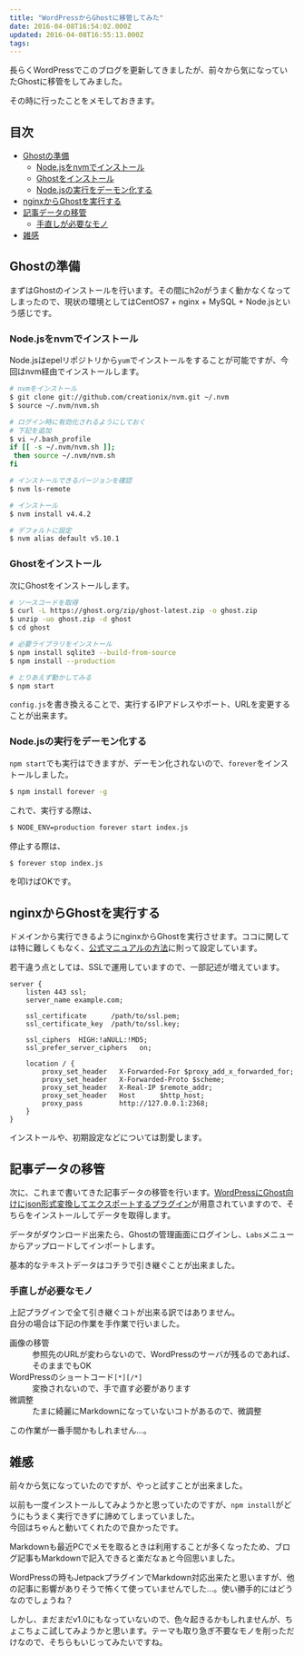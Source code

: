 ```yaml
---
title: "WordPressからGhostに移管してみた"
date: 2016-04-08T16:54:02.000Z
updated: 2016-04-08T16:55:13.000Z
tags: 
---
```


長らくWordPressでこのブログを更新してきましたが、前々から気になっていたGhostに移管をしてみました。

その時に行ったことをメモしておきます。

## 目次

* [Ghostの準備](#prepared)
  * [Node.jsをnvmでインストール](#install-nvm)
  * [Ghostをインストール](#install-ghost)
  * [Node.jsの実行をデーモン化する](#node-daemon)
* [nginxからGhostを実行する](#nginx2ghost)
* [記事データの移管](#transfer)
  * [手直しが必要なモノ](#need-fix)
* [雑感](#other)

## <a name="prepared">Ghostの準備</a>

まずはGhostのインストールを行います。その間にh2oがうまく動かなくなってしまったので、現状の環境としてはCentOS7 + nginx + MySQL + Node.jsという感じです。

### <a name="install-nvm">Node.jsをnvmでインストール</a>

Node.jsはepelリポジトリから`yum`でインストールをすることが可能ですが、今回はnvm経由でインストールします。

```bash
# nvmをインストール
$ git clone git://github.com/creationix/nvm.git ~/.nvm
$ source ~/.nvm/nvm.sh

# ログイン時に有効化されるようにしておく
# 下記を追加
$ vi ~/.bash_profile
if [[ -s ~/.nvm/nvm.sh ]];
 then source ~/.nvm/nvm.sh
fi

# インストールできるバージョンを確認
$ nvm ls-remote

# インストール
$ nvm install v4.4.2

# デフォルトに設定
$ nvm alias default v5.10.1
```

### <a name="install-ghost">Ghostをインストール</a>

次にGhostをインストールします。

```bash
# ソースコードを取得
$ curl -L https://ghost.org/zip/ghost-latest.zip -o ghost.zip
$ unzip -uo ghost.zip -d ghost
$ cd ghost

# 必要ライブラリをインストール
$ npm install sqlite3 --build-from-source
$ npm install --production

# とりあえず動かしてみる
$ npm start
```

`config.js`を書き換えることで、実行するIPアドレスやポート、URLを変更することが出来ます。

### <a name="node-daemon">Node.jsの実行をデーモン化する</a>

`npm start`でも実行はできますが、デーモン化されないので、`forever`をインストールしました。

```bash
$ npm install forever -g
```

これで、実行する際は、

```bash
$ NODE_ENV=production forever start index.js
```

停止する際は、

```bash
$ forever stop index.js
```

を叩けばOKです。


## <a name="nginx2ghost">nginxからGhostを実行する</a>

ドメインから実行できるようにnginxからGhostを実行させます。ココに関しては特に難しくもなく、[公式マニュアルの方法](http://docs.ghost.org/ja/installation/deploy/#ghostを独自ドメイン名で使う)に則って設定しています。

若干違う点としては、SSLで運用していますので、一部記述が増えています。

```nginx
server {
    listen 443 ssl;
    server_name example.com;

    ssl_certificate      /path/to/ssl.pem;
    ssl_certificate_key  /path/to/ssl.key;

    ssl_ciphers  HIGH:!aNULL:!MD5;
    ssl_prefer_server_ciphers   on;

    location / {
        proxy_set_header   X-Forwarded-For $proxy_add_x_forwarded_for;
        proxy_set_header   X-Forwarded-Proto $scheme;
        proxy_set_header   X-Real-IP $remote_addr;
        proxy_set_header   Host      $http_host;
        proxy_pass         http://127.0.0.1:2368;
    }
}
```

インストールや、初期設定などについては割愛します。

## <a name="transfer">記事データの移管</a>

次に、これまで書いてきた記事データの移管を行います。[WordPressにGhost向けにjson形式変換してエクスポートするプラグイン](https://ja.wordpress.org/plugins/ghost/)が用意されていますので、そちらをインストールしてデータを取得します。

データがダウンロード出来たら、Ghostの管理画面にログインし、`Labs`メニューからアップロードしてインポートします。

基本的なテキストデータはコチラで引き継ぐことが出来ました。

### <a name="need-fix">手直しが必要なモノ</a>

上記プラグインで全て引き継ぐコトが出来る訳ではありません。  
自分の場合は下記の作業を手作業で行いました。

<dl>
<dt>画像の移管</dt>
<dd>参照先のURLが変わらないので、WordPressのサーバが残るのであれば、そのままでもOK</dd>
<dt>WordPressのショートコード<code>[*][/*]</code></dt>
<dd>変換されないので、手で直す必要があります</dd>
<dt>微調整</dt>
<dd>たまに綺麗にMarkdownになっていないコトがあるので、微調整</dd>
</dl>

この作業が一番手間かもしれません…。


## <a name="other">雑感</a>

前々から気になっていたのですが、やっと試すことが出来ました。

以前も一度インストールしてみようかと思っていたのですが、`npm install`がどうにもうまく実行できずに諦めてしまっていました。  
今回はちゃんと動いてくれたので良かったです。

Markdownも最近PCでメモを取るときは利用することが多くなったため、ブログ記事もMarkdownで記入できると楽だなぁと今回思いました。

WordPressの時もJetpackプラグインでMarkdown対応出来たと思いますが、他の記事に影響がありそうで怖くて使っていませんでした…。使い勝手的にはどうなのでしょうね？

しかし、まだまだv1.0にもなっていないので、色々起きるかもしれませんが、ちょこちょこ試してみようかと思います。テーマも取り急ぎ不要なモノを削っただけなので、そちらもいじってみたいですね。